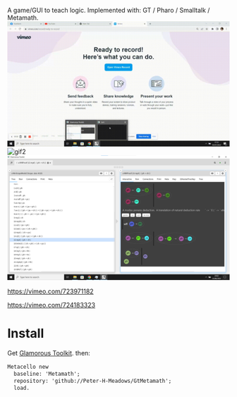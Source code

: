 A game/GUI to teach logic.
Implemented with: GT / Pharo / Smalltalk / Metamath.
![gif](metamath_game-_720p_.gif)
![gif2](metamath_game-_240p_.gif)
![screenshot](mm.png)

https://vimeo.com/723971182

https://vimeo.com/724183323

# Install
Get [Glamorous Toolkit](https://gtoolkit.com/).
then:

```Smalltalk
Metacello new 
  baseline: 'Metamath'; 
  repository: 'github://Peter-H-Meadows/GtMetamath';
  load.
```

